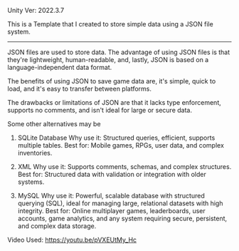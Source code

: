 Unity Ver: 2022.3.7

This is a Template that I created to store simple data using a JSON file system.
______________________________________________________________________________________________

JSON files are used to store data. The advantage of using JSON files is that they're lightweight, human-readable, and, lastly, JSON is based on a language-independent data format.

The benefits of using JSON to save game data are, it's simple, quick to load, and it's easy to transfer between platforms.

The drawbacks or limitations of JSON are that it lacks type enforcement, supports no comments, and isn't ideal for large or secure data.

Some other alternatives may be

1. SQLite Database
Why use it: Structured queries, efficient, supports multiple tables.
Best for: Mobile games, RPGs, user data, and complex inventories.

2. XML
Why use it: Supports comments, schemas, and complex structures.
Best for: Structured data with validation or integration with older systems.

3. MySQL
Why use it: Powerful, scalable database with structured querying (SQL), ideal for managing large, relational datasets with high integrity.
Best for: Online multiplayer games, leaderboards, user accounts, game analytics, and any system requiring secure, persistent, and complex data storage.

Video Used: https://youtu.be/pVXEUtMy_Hc
